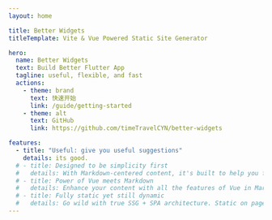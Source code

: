 ```yaml
---
layout: home

title: Better Widgets
titleTemplate: Vite & Vue Powered Static Site Generator

hero:
  name: Better Widgets
  text: Build Better Flutter App
  tagline: useful, flexible, and fast
  actions:
    - theme: brand
      text: 快速开始
      link: /guide/getting-started
    - theme: alt
      text: GitHub
      link: https://github.com/timeTravelCYN/better-widgets

features:
  - title: "Useful: give you useful suggestions"
    details: its good.
  # - title: Designed to be simplicity first
  #   details: With Markdown-centered content, it's built to help you focus on writing and deployed with minimum configuration.
  # - title: Power of Vue meets Markdown
  #   details: Enhance your content with all the features of Vue in Markdown, while being able to customize your site with Vue.
  # - title: Fully static yet still dynamic
  #   details: Go wild with true SSG + SPA architecture. Static on page load, but engage users with 100% interactivity from there.
---
```

